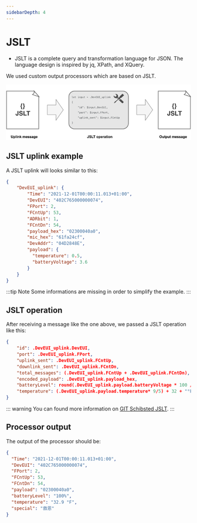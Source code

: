 ```yaml
---
sidebarDepth: 4
---
```


# JSLT

* JSLT is a complete query and transformation language for JSON. The language design is inspired by jq, XPath, and XQuery.

We used custom output processors which are based on JSLT.

![img](./images/jslt.png)

## JSLT uplink example

A JSLT uplink will looks similar to this:

```json
{
    "DevEUI_uplink": {
        "Time": "2021-12-01T00:00:11.013+01:00",
        "DevEUI": "402C765000000074",
        "FPort": 2,
        "FCntUp": 53,
        "ADRbit": 1,
        "FCntDn": 54,
        "payload_hex": "02300040a0",
        "mic_hex": "61fa24cf",
        "DevAddr": "04D2848E",
        "payload": {
          "temperature": 0.5,
          "batteryVoltage": 3.6
        }
    }
}
```

:::tip Note
Some informations are missing in order to simplify the example.
:::

## JSLT operation

After receiving a message like the one above, we passed a JSLT operation like this:

```json
{
    "id": .DevEUI_uplink.DevEUI,
    "port": .DevEUI_uplink.FPort,
    "uplink_sent": .DevEUI_uplink.FCntUp,
    "downlink_sent": .DevEUI_uplink.FCntDn,
    "total_messages": (.DevEUI_uplink.FCntUp + .DevEUI_uplink.FCntDn),
    "encoded_payload": .DevEUI_uplink.payload_hex,
    "batteryLevel": round(.DevEUI_uplink.payload.batteryVoltage * 100 / 3.6) + "%",
    "temperature": (.DevEUI_uplink.payload.temperature* 9/5) + 32 + "°F"
}
```
::: warning
You can found more information on <a href="https://github.com/schibsted/jslt">GIT Schibsted JSLT</a>.
:::

## Processor output

The output of the processor should be:

```json
{
  "Time": "2021-12-01T00:00:11.013+01:00",
  "DevEUI": "402C765000000074",
  "FPort": 2,
  "FCntUp": 53,
  "FCntDn": 54,
  "payload": "02300040a0",
  "batteryLevel": "100%",
  "temperature": "32.9 °F",
  "special": "救恩"
}
```
